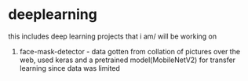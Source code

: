 # deeplearning

this includes deep learning projects that i am/ will be working on

1. face-mask-detector - data gotten from collation of pictures over the web, used keras and a 
pretrained model(MobileNetV2) for transfer learning since data was limited
